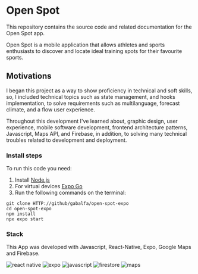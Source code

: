 # Open Spot

This repository contains the source code and related documentation for the Open Spot app.

Open Spot is a mobile application that allows athletes and sports enthusiasts to discover and locate ideal training spots for their favourite sports. 

## Motivations

I began this project as a way to show proficiency in technical and soft skills, so, I included technical topics such as state management, and hooks implementation, to solve requirements such as multilanguage, forecast climate, and a flow user experience.

Throughout this development I've learned about, graphic design, user experience, mobile software development, frontend architecture patterns, Javascript, Maps API, and Firebase, in addition, to solving many technical troubles related to development and deployment.

### Install steps

To run this code you need:
1. Install [Node.js](https://nodejs.org/en)
2. For virtual devices [Expo Go](https://docs.expo.dev/get-started/expo-go/)
3. Run the following commands on the terminal:
```
git clone HTTP://github/gabalfa/open-spot-expo
cd open-spot-expo
npm install
npx expo start
```

### Stack

This App was developed with Javascript, React-Native, Expo, Google Maps and Firebase.


![react native](https://img.icons8.com/nolan/64/react-native.png)
![expo](https://bitrise-steplib-collection.s3.amazonaws.com/steps/expo-detach/assets/icon.svg)
![javascript](https://img.icons8.com/color/48/javascript--v1.png)
![firestore](https://img.icons8.com/color/48/firebase.png)
![maps](https://img.icons8.com/color/48/google-maps-new.png)
